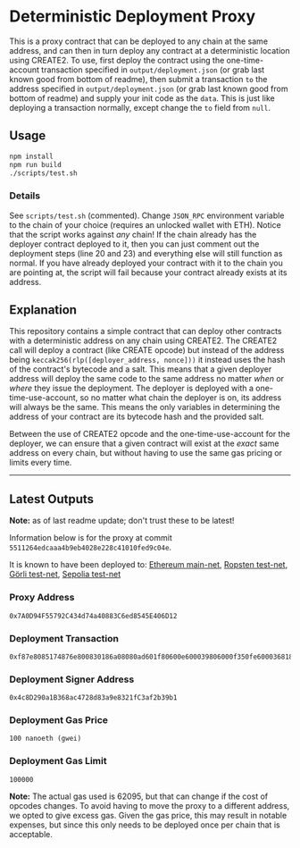 # Deterministic Deployment Proxy
This is a proxy contract that can be deployed to any chain at the same address, and can then in turn deploy any contract at a deterministic location using CREATE2.  To use, first deploy the contract using the one-time-account transaction specified in `output/deployment.json` (or grab last known good from bottom of readme), then submit a transaction `to` the address specified in `output/deployment.json` (or grab last known good from bottom of readme) and supply your init code as the `data`.  This is just like deploying a transaction normally, except change the `to` field from `null`.

## Usage
```bash
npm install
npm run build
./scripts/test.sh
```

### Details
See `scripts/test.sh` (commented).  Change `JSON_RPC` environment variable to the chain of your choice (requires an unlocked wallet with ETH).  Notice that the script works against _any_ chain!  If the chain already has the deployer contract deployed to it, then you can just comment out the deployment steps (line 20 and 23) and everything else will still function as normal.  If you have already deployed your contract with it to the chain you are pointing at, the script will fail because your contract already exists at its address.

## Explanation
This repository contains a simple contract that can deploy other contracts with a deterministic address on any chain using CREATE2.  The CREATE2 call will deploy a contract (like CREATE opcode) but instead of the address being `keccak256(rlp([deployer_address, nonce]))` it instead uses the hash of the contract's bytecode and a salt.  This means that a given deployer address will deploy the same code to the same address no matter _when_ or _where_ they issue the deployment.  The deployer is deployed with a one-time-use-account, so no matter what chain the deployer is on, its address will always be the same.  This means the only variables in determining the address of your contract are its bytecode hash and the provided salt.

Between the use of CREATE2 opcode and the one-time-use-account for the deployer, we can ensure that a given contract will exist at the _exact_ same address on every chain, but without having to use the same gas pricing or limits every time.

----

## Latest Outputs

**Note:** as of last readme update; don't trust these to be latest!

Information below is for the proxy at commit `5511264edcaaa4b9eb4028e228c41010fed9c04e`.

It is known to have been deployed to: [Ethereum main-net](https://etherscan.io/tx/0x8ee59123fee2379c81c6fed5fa4310d24b0e40027b3bb04684bde87f0e3caaf1), [Ropsten test-net](https://ropsten.etherscan.io/tx/0x8ee59123fee2379c81c6fed5fa4310d24b0e40027b3bb04684bde87f0e3caaf1), [Görli test-net](https://goerli.etherscan.io/tx/0x8ee59123fee2379c81c6fed5fa4310d24b0e40027b3bb04684bde87f0e3caaf1), [Sepolia test-net](https://sepolia.etherscan.io/tx/0x8ee59123fee2379c81c6fed5fa4310d24b0e40027b3bb04684bde87f0e3caaf1)

### Proxy Address
```
0x7A0D94F55792C434d74a40883C6ed8545E406D12
```

### Deployment Transaction
```
0xf87e8085174876e800830186a08080ad601f80600e600039806000f350fe60003681823780368234f58015156014578182fd5b80825250506014600cf31ba02222222222222222222222222222222222222222222222222222222222222222a02222222222222222222222222222222222222222222222222222222222222222
```

### Deployment Signer Address
```
0x4c8D290a1B368ac4728d83a9e8321fC3af2b39b1
```

### Deployment Gas Price
```
100 nanoeth (gwei)
```

### Deployment Gas Limit
```
100000
```

**Note:** The actual gas used is 62095, but that can change if the cost of opcodes changes.  To avoid having to move the proxy to a different address, we opted to give excess gas.  Given the gas price, this may result in notable expenses, but since this only needs to be deployed once per chain that is acceptable.
